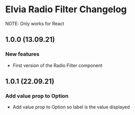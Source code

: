 # Elvia Radio Filter Changelog

NOTE: Only works for React

## 1.0.0 (13.09.21)

### New features

- First version of the Radio Filter component


## 1.0.1 (22.09.21)

### Add value prop to Option

- Add value prop to Option so label is the value displayed
